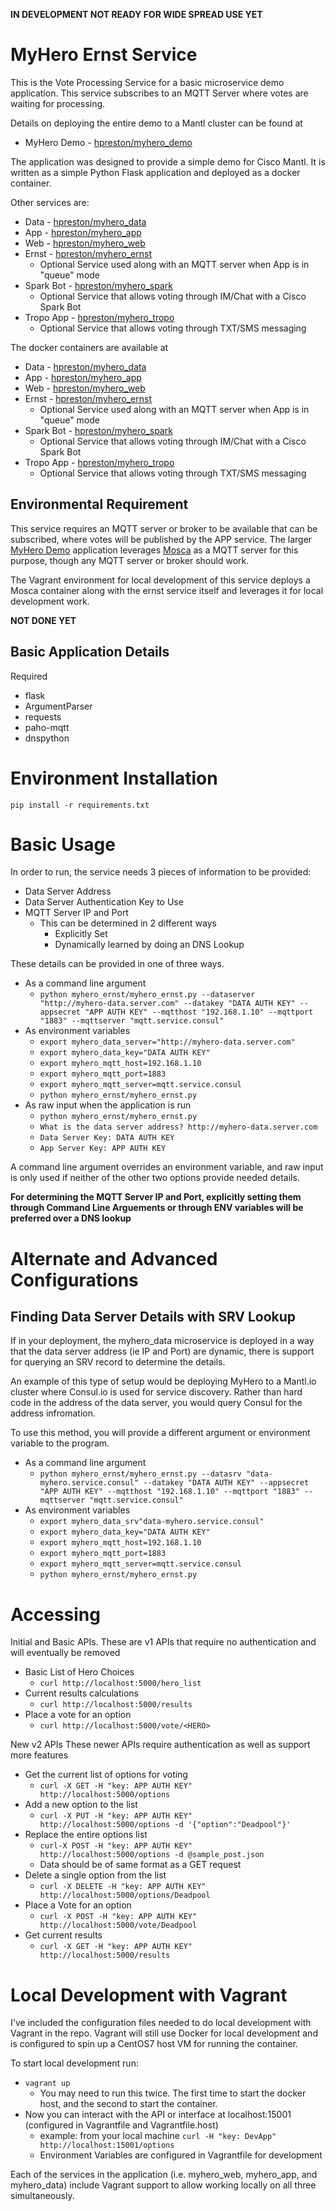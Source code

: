 **IN DEVELOPMENT NOT READY FOR WIDE SPREAD USE YET**

# MyHero Ernst Service

This is the Vote Processing Service for a basic microservice demo application.
This service subscribes to an MQTT Server where votes are waiting for processing.

Details on deploying the entire demo to a Mantl cluster can be found at
* MyHero Demo - [hpreston/myhero_demo](https://github.com/hpreston/myhero_demo)

The application was designed to provide a simple demo for Cisco Mantl.  It is written as a simple Python Flask application and deployed as a docker container.

Other services are:
* Data - [hpreston/myhero_data](https://github.com/hpreston/myhero_data)
* App - [hpreston/myhero_app](https://github.com/hpreston/myhero_app)
* Web - [hpreston/myhero_web](https://github.com/hpreston/myhero_web)
* Ernst - [hpreston/myhero_ernst](https://github.com/hpreston/myhero_ernst)
  * Optional Service used along with an MQTT server when App is in "queue" mode
* Spark Bot - [hpreston/myhero_spark](https://github.com/hpreston/myhero_spark)
  * Optional Service that allows voting through IM/Chat with a Cisco Spark Bot
* Tropo App - [hpreston/myhero_tropo](https://github.com/hpreston/myhero_tropo)
  * Optional Service that allows voting through TXT/SMS messaging


The docker containers are available at
* Data - [hpreston/myhero_data](https://hub.docker.com/r/hpreston/myhero_data)
* App - [hpreston/myhero_app](https://hub.docker.com/r/hpreston/myhero_app)
* Web - [hpreston/myhero_web](https://hub.docker.com/r/hpreston/myhero_web)
* Ernst - [hpreston/myhero_ernst](https://hub.docker.com/r/hpreston/myhero_ernst)
  * Optional Service used along with an MQTT server when App is in "queue" mode
* Spark Bot - [hpreston/myhero_spark](https://hub.docker.com/r/hpreston/myhero_spark)
  * Optional Service that allows voting through IM/Chat with a Cisco Spark Bot
* Tropo App - [hpreston/myhero_tropo](https://hub.docker.com/r/hpreston/myhero_tropo)
  * Optional Service that allows voting through TXT/SMS messaging

## Environmental Requirement
This service requires an MQTT server or broker to be available that can be subscribed, where votes will be published by the APP service.  The larger [MyHero Demo](https://github.com/hpreston/myhero_demo) application leverages [Mosca](https://hub.docker.com/r/matteocollina/mosca/) as a MQTT server for this purpose, though any MQTT server or broker should work.

The Vagrant environment for local development of this service deploys a Mosca container along with the ernst service itself and leverages it for local development work.

 **NOT DONE YET**

## Basic Application Details

Required

* flask
* ArgumentParser
* requests
* paho-mqtt
* dnspython

# Environment Installation

    pip install -r requirements.txt

# Basic Usage

In order to run, the service needs 3 pieces of information to be provided:
* Data Server Address
* Data Server Authentication Key to Use
* MQTT Server IP and Port
  * This can be determined in 2 different ways
    * Explicitly Set
    * Dynamically learned by doing an DNS Lookup

These details can be provided in one of three ways.
* As a command line argument
  - `python myhero_ernst/myhero_ernst.py --dataserver "http://myhero-data.server.com" --datakey "DATA AUTH KEY" --appsecret "APP AUTH KEY" --mqtthost "192.168.1.10" --mqttport "1883" --mqttserver "mqtt.service.consul" `
* As environment variables
  - `export myhero_data_server="http://myhero-data.server.com"`
  - `export myhero_data_key="DATA AUTH KEY"`
  - `export myhero_mqtt_host=192.168.1.10`
  - `export myhero_mqtt_port=1883`
  - `export myhero_mqtt_server=mqtt.service.consul`
  - `python myhero_ernst/myhero_ernst.py`
* As raw input when the application is run
  - `python myhero_ernst/myhero_ernst.py`
  - `What is the data server address? http://myhero-data.server.com`
  - `Data Server Key: DATA AUTH KEY`
  - `App Server Key: APP AUTH KEY`

A command line argument overrides an environment variable, and raw input is only used if neither of the other two options provide needed details.

**For determining the MQTT Server IP and Port, explicitly setting them through Command Line Arguements or through ENV variables will be preferred over a DNS lookup**

# Alternate and Advanced Configurations

## Finding Data Server Details with SRV Lookup

If in your deployment, the myhero_data microservice is deployed in a way that the data server address (ie IP and Port) are dynamic, there is support for querying an SRV record to determine the details.

An example of this type of setup would be deploying MyHero to a Mantl.io cluster where Consul.io is used for service discovery.  Rather than hard code in the address of the data server, you would query Consul for the address infromation.

To use this method, you will provide a different argument or environment variable to the program.

* As a command line argument
  - `python myhero_ernst/myhero_ernst.py --datasrv "data-myhero.service.consul" --datakey "DATA AUTH KEY" --appsecret "APP AUTH KEY" --mqtthost "192.168.1.10" --mqttport "1883" --mqttserver "mqtt.service.consul" `
* As environment variables
  - `export myhero_data_srv"data-myhero.service.consul"`
  - `export myhero_data_key="DATA AUTH KEY"`
  - `export myhero_mqtt_host=192.168.1.10`
  - `export myhero_mqtt_port=1883`
  - `export myhero_mqtt_server=mqtt.service.consul`
  - `python myhero_ernst/myhero_ernst.py`


# Accessing

Initial and Basic APIs.
These are v1 APIs that require no authentication and will eventually be removed
* Basic List of Hero Choices
  * `curl http://localhost:5000/hero_list`
* Current results calculations
  * `curl http://localhost:5000/results`
* Place a vote for an option
  * `curl http://localhost:5000/vote/<HERO>`

New v2 APIs
These newer APIs require authentication as well as support more features
* Get the current list of options for voting
  * `curl -X GET -H "key: APP AUTH KEY" http://localhost:5000/options`
* Add a new option to the list
  * `curl -X PUT -H "key: APP AUTH KEY" http://localhost:5000/options -d '{"option":"Deadpool"}'`
* Replace the entire options list
  * `curl-X POST -H "key: APP AUTH KEY" http://localhost:5000/options -d @sample_post.json`
  * Data should be of same format as a GET request
* Delete a single option from the list
  * `curl -X DELETE -H "key: APP AUTH KEY" http://localhost:5000/options/Deadpool`
* Place a Vote for an option
  * `curl -X POST -H "key: APP AUTH KEY" http://localhost:5000/vote/Deadpool`
* Get current results
  * `curl -X GET -H "key: APP AUTH KEY" http://localhost:5000/results`

# Local Development with Vagrant

I've included the configuration files needed to do local development with Vagrant in the repo.  Vagrant will still use Docker for local development and is configured to spin up a CentOS7 host VM for running the container.

To start local development run:
* `vagrant up`
  - You may need to run this twice.  The first time to start the docker host, and the second to start the container.
* Now you can interact with the API or interface at localhost:15001 (configured in Vagrantfile and Vagrantfile.host)
  - example:  from your local machine `curl -H "key: DevApp" http://localhost:15001/options`
  - Environment Variables are configured in Vagrantfile for development

Each of the services in the application (i.e. myhero_web, myhero_app, and myhero_data) include Vagrant support to allow working locally on all three simultaneously.
